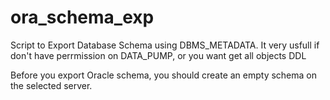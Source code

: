 ora_schema_exp
==============

Script to Export Database Schema using DBMS_METADATA. 
It very usfull if don't have perrmission on DATA_PUMP, or you want get all objects DDL

Before you export Oracle schema, you should create an empty schema on the selected server. 

